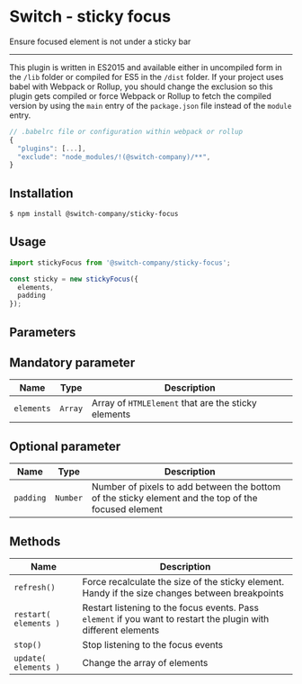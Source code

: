 # Switch - sticky focus

Ensure focused element is not under a sticky bar

---

This plugin is written in ES2015 and available either in uncompiled form in the `/lib` folder or compiled for ES5 in the `/dist` folder. If your project uses babel with Webpack or Rollup, you should change the exclusion so this plugin gets compiled or force Webpack or Rollup to fetch the compiled version by using the `main` entry of the `package.json` file instead of the `module` entry.

```js
// .babelrc file or configuration within webpack or rollup
{
  "plugins": [...],
  "exclude": "node_modules/!(@switch-company)/**",
}
```

## Installation

```bash
$ npm install @switch-company/sticky-focus
```

## Usage

```js
import stickyFocus from '@switch-company/sticky-focus';

const sticky = new stickyFocus({
  elements,
  padding
});
```

## Parameters

## Mandatory parameter

| Name            | Type                | Description |
|-----------------|---------------------|-------------|
| `elements`      | `Array`             | Array of `HTMLElement` that are the sticky elements |

## Optional parameter

| Name            | Type                | Description |
|-----------------|---------------------|-------------|
| `padding`       | `Number`            | Number of pixels to add between the bottom of the sticky element and the top of the focused element |

## Methods

| Name                 | Description |
|----------------------|-------------|
| `refresh()`          | Force recalculate the size of the sticky element. Handy if the size changes between breakpoints |
| `restart( elements )` | Restart listening to the focus events. Pass `element` if you want to restart the plugin with different elements |
| `stop()`             | Stop listening to the focus events |
| `update( elements )` | Change the array of elements |
